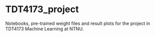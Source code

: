 # TDT4173_project
Notebooks, pre-trained weight files and result plots for the project in TDT4173 Machine Learning at NTNU.
